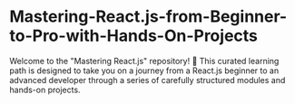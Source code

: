# Mastering-React.js-from-Beginner-to-Pro-with-Hands-On-Projects
Welcome to the "Mastering React.js" repository! 🚀 This curated learning path is designed to take you on a journey from a React.js beginner to an advanced developer through a series of carefully structured modules and hands-on projects.
